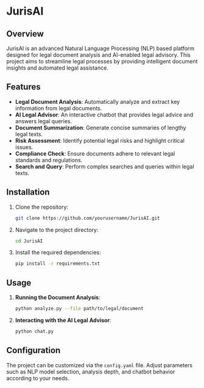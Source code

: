 # JurisAI

## Overview

JurisAI is an advanced Natural Language Processing (NLP) based platform designed for legal document analysis and AI-enabled legal advisory. This project aims to streamline legal processes by providing intelligent document insights and automated legal assistance.

## Features

- **Legal Document Analysis**: Automatically analyze and extract key information from legal documents.
- **AI Legal Advisor**: An interactive chatbot that provides legal advice and answers legal queries.
- **Document Summarization**: Generate concise summaries of lengthy legal texts.
- **Risk Assessment**: Identify potential legal risks and highlight critical issues.
- **Compliance Check**: Ensure documents adhere to relevant legal standards and regulations.
- **Search and Query**: Perform complex searches and queries within legal texts.

## Installation

1. Clone the repository:
    ```bash
    git clone https://github.com/yourusername/JurisAI.git
    ```
2. Navigate to the project directory:
    ```bash
    cd JurisAI
    ```
3. Install the required dependencies:
    ```bash
    pip install -r requirements.txt
    ```

## Usage

1. **Running the Document Analysis**:
    ```bash
    python analyze.py --file path/to/legal/document
    ```

2. **Interacting with the AI Legal Advisor**:
    ```bash
    python chat.py
    ```

## Configuration

The project can be customized via the `config.yaml` file. Adjust parameters such as NLP model selection, analysis depth, and chatbot behavior according to your needs.